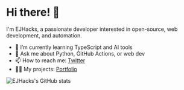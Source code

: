 # Hi there! 👋

I'm EJHacks, a passionate developer interested in open-source, web development, and automation.

- 🌱 I’m currently learning TypeScript and AI tools
- 💬 Ask me about Python, GitHub Actions, or web dev
- 📫 How to reach me: [Twitter](https://twitter.com/EJHacks)
- 🧑‍💻 My projects: [Portfolio](https://ejhacks.github.io/)

![EJHacks's GitHub stats](https://github-readme-stats.vercel.app/api?username=EJHacks&show_icons=true)
